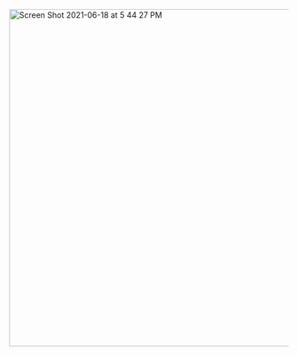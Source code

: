 
<img width="608" alt="Screen Shot 2021-06-18 at 5 44 27 PM" src="https://user-images.githubusercontent.com/85699024/122618992-6cc02600-d05d-11eb-93fb-f92b659574c4.png">
